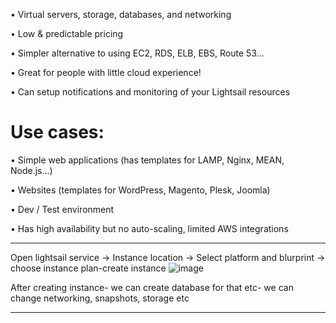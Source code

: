 • Virtual servers, storage, databases, and networking

• Low & predictable pricing

• Simpler alternative to using EC2, RDS, ELB, EBS, Route 53...

• Great for people with little cloud experience!

• Can setup notifications and monitoring of your Lightsail resources

# Use cases:
• Simple web applications (has templates for LAMP, Nginx, MEAN, Node.js...)

• Websites (templates for WordPress, Magento, Plesk, Joomla)

• Dev / Test environment

• Has high availability but no auto-scaling, limited AWS integrations
_______________________________
Open lightsail service ->
Instance location -> Select platform and blurprint -> choose instance plan-create instance
![image](https://user-images.githubusercontent.com/107784718/212628827-15ccc557-76b6-41f5-878a-52f6580c0dca.png)

After creating instance- we can create database for that etc- we can change networking, snapshots, storage etc
_______________________________
